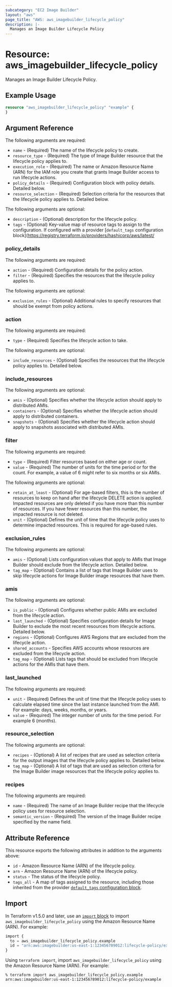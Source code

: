 ```yaml
---
subcategory: "EC2 Image Builder"
layout: "aws"
page_title: "AWS: aws_imagebuilder_lifecycle_policy"
description: |-
  Manages an Image Builder Lifecycle Policy
---
```


# Resource: aws_imagebuilder_lifecycle_policy

Manages an Image Builder Lifecycle Policy.

## Example Usage

```terraform
resource "aws_imagebuilder_lifecycle_policy" "example" {
}
```

## Argument Reference

The following arguments are required:

* `name` - (Required) The name of the lifecycle policy to create.
* `resource_type` - (Required) The type of Image Builder resource that the lifecycle policy applies to.
* `execution_role` - (Required) The name or Amazon Resource Name (ARN) for the IAM role you create that grants Image Builder access to run lifecycle actions.
* `policy_details` - (Required) Configuration block with policy details. Detailed below.
* `resource_selection` - (Required) Selection criteria for the resources that the lifecycle policy applies to. Detailed below.

The following arguments are optional:

* `description` - (Optional) description for the lifecycle policy.
* `tags` - (Optional) Key-value map of resource tags to assign to the configuration. If configured with a provider [`default_tags` configuration block](https://registry.terraform.io/providers/hashicorp/aws/latest/

### policy_details

The following arguments are required:

* `action` - (Required) Configuration details for the policy action.
* `filter` - (Required) Specifies the resources that the lifecycle policy applies to.

The following arguments are optional:

* `exclusion_rules` - (Optional) Additional rules to specify resources that should be exempt from policy actions.

### action

The following arguments are required:

* `type` - (Required) Specifies the lifecycle action to take.

The following arguments are optional:

* `include_resources` - (Optional) Specifies the resources that the lifecycle policy applies to. Detailed below.

### include_resources

The following arguments are optional:

* `amis` - (Optional) Specifies whether the lifecycle action should apply to distributed AMIs.
* `containers` - (Optional) Specifies whether the lifecycle action should apply to distributed containers.
* `snapshots` - (Optional) Specifies whether the lifecycle action should apply to snapshots associated with distributed AMIs.

### filter

The following arguments are required:

* `type` - (Required) Filter resources based on either age or count.
* `value` - (Required) The number of units for the time period or for the count. For example, a value of 6 might refer to six months or six AMIs.

The following arguments are optional:

* `retain_at_least` - (Optional) For age-based filters, this is the number of resources to keep on hand after the lifecycle DELETE action is applied. Impacted resources are only deleted if you have more than this number of resources. If you have fewer resources than this number, the impacted resource is not deleted.
* `unit` - (Optional) Defines the unit of time that the lifecycle policy uses to determine impacted resources. This is required for age-based rules.

### exclusion_rules

The following arguments are optional:

* `amis` - (Optional) Lists configuration values that apply to AMIs that Image Builder should exclude from the lifecycle action. Detailed below.
* `tag_map` - (Optional) Contains a list of tags that Image Builder uses to skip lifecycle actions for Image Builder image resources that have them.

### amis

The following arguments are optional:

* `is_public` - (Optional) Configures whether public AMIs are excluded from the lifecycle action.
* `last_launched` - (Optional) Specifies configuration details for Image Builder to exclude the most recent resources from lifecycle actions. Detailed below.
* `regions` - (Optional) Configures AWS Regions that are excluded from the lifecycle action.
* `shared_accounts` - Specifies AWS accounts whose resources are excluded from the lifecycle action.
* `tag_map` - (Optional) Lists tags that should be excluded from lifecycle actions for the AMIs that have them.

### last_launched

The following arguments are required:

* `unit` - (Required) Defines the unit of time that the lifecycle policy uses to calculate elapsed time since the last instance launched from the AMI. For example: days, weeks, months, or years.
* `value` - (Required) The integer number of units for the time period. For example 6 (months).

### resource_selection

The following arguments are optional:

* `recipes` - (Optional) A list of recipes that are used as selection criteria for the output images that the lifecycle policy applies to. Detailed below.
* `tag_map` - (Optional) A list of tags that are used as selection criteria for the Image Builder image resources that the lifecycle policy applies to.

### recipes

The following arguments are required:

* `name` - (Required) The name of an Image Builder recipe that the lifecycle policy uses for resource selection.
* `semantic_version` - (Required) The version of the Image Builder recipe specified by the name field.

## Attribute Reference

This resource exports the following attributes in addition to the arguments above:

* `id` - Amazon Resource Name (ARN) of the lifecycle policy.
* `arn` - Amazon Resource Name (ARN) of the lifecycle policy.
* `status` - The status of the lifecycle policy.
* `tags_all` - A map of tags assigned to the resource, including those inherited from the provider [`default_tags` configuration block](https://registry.terraform.io/providers/hashicorp/aws/latest/docs#default_tags-configuration-block).

## Import

In Terraform v1.5.0 and later, use an [`import` block](https://developer.hashicorp.com/terraform/language/import) to import `aws_imagebuilder_lifecycle_policy` using the Amazon Resource Name (ARN). For example:

```terraform
import {
  to = aws_imagebuilder_lifecycle_policy.example
  id = "arn:aws:imagebuilder:us-east-1:123456789012:lifecycle-policy/example"
}
```

Using `terraform import`, import `aws_imagebuilder_lifecycle_policy` using the Amazon Resource Name (ARN). For example:

```console
% terraform import aws_imagebuilder_lifecycle_policy.example arn:aws:imagebuilder:us-east-1:123456789012:lifecycle-policy/example
```
